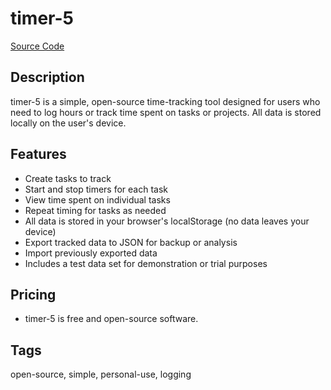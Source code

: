 # timer-5

[Source Code](https://github.com/Klaster1/timer-5)

## Description

timer-5 is a simple, open-source time-tracking tool designed for users who need to log hours or track time spent on tasks or projects. All data is stored locally on the user's device.

## Features
- Create tasks to track
- Start and stop timers for each task
- View time spent on individual tasks
- Repeat timing for tasks as needed
- All data is stored in your browser's localStorage (no data leaves your device)
- Export tracked data to JSON for backup or analysis
- Import previously exported data
- Includes a test data set for demonstration or trial purposes

## Pricing
- timer-5 is free and open-source software.

## Tags
open-source, simple, personal-use, logging